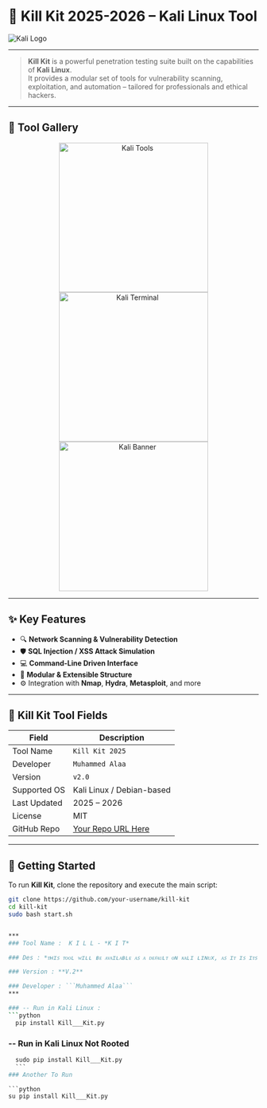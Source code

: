# 🐉 Kill Kit 2025-2026 – Kali Linux Tool

![Kali Logo](https://upload.wikimedia.org/wikipedia/commons/2/2b/Kali-dragon-icon.svg)

---

> **Kill Kit** is a powerful penetration testing suite built on the capabilities of **Kali Linux**.  
> It provides a modular set of tools for vulnerability scanning, exploitation, and automation – tailored for professionals and ethical hackers.

---

## 📸 Tool Gallery

<p align="center">
  <img src="https://www.kali.org/images/homepage-hero-tools.png" alt="Kali Tools" width="300"/>
  <img src="https://www.kali.org/images/kali-screenshot-dark.png" alt="Kali Terminal" width="300"/>
  <img src="https://upload.wikimedia.org/wikipedia/commons/thumb/5/51/Kali_Linux_logo_2014.svg/512px-Kali_Linux_logo_2014.svg.png" alt="Kali Banner" width="300"/>
</p>

---

## ✨ Key Features

- 🔍 **Network Scanning & Vulnerability Detection**
- 🛡️ **SQL Injection / XSS Attack Simulation**
- 💻 **Command-Line Driven Interface**
- 🧩 **Modular & Extensible Structure**
- ⚙️ Integration with **Nmap**, **Hydra**, **Metasploit**, and more

---

## 🔧 Kill Kit Tool Fields

| Field              | Description                                  |
|-------------------|----------------------------------------------|
| Tool Name          | `Kill Kit 2025`                              |
| Developer          | `Muhammed Alaa`                              |
| Version            | `v2.0`                                       |
| Supported OS       | Kali Linux / Debian-based                    |
| Last Updated       | 2025 – 2026                                  |
| License            | MIT                                          |
| GitHub Repo        | [Your Repo URL Here](#)                      |

---

## 🚀 Getting Started

To run **Kill Kit**, clone the repository and execute the main script:

```bash
git clone https://github.com/your-username/kill-kit
cd kill-kit
sudo bash start.sh


***
### Tool Name :  K I L L - *K I T*

### Des : *ᴛʜɪꜱ ᴛᴏᴏʟ ᴡɪʟʟ ʙᴇ ᴀᴠᴀɪʟᴀʙʟᴇ ᴀꜱ ᴀ ᴅᴇꜰᴀᴜʟᴛ ᴏɴ ᴋᴀʟɪ ʟɪɴᴜx, ᴀꜱ ɪᴛ ɪꜱ ɪᴛꜱ ꜱᴇᴄᴏɴᴅ ʀᴇʟᴇᴀꜱᴇ.*

### Version : **V.2**

### Developer : ```Muhammed Alaa```
***

### -- Run in Kali Linux :
```python
  pip install Kill___Kit.py
  ```
### -- Run in Kali Linux Not Rooted
  ```python
    sudo pip install Kill___Kit.py
    ```
### Another To Run

  ```python
  su pip install Kill___Kit.py
  ```
  

